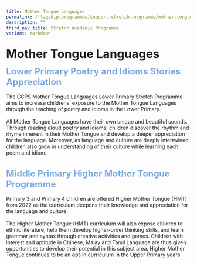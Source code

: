 ```yaml
---
title: Mother Tongue Languages
permalink: /flagship-programmes/support-stretch-programme/mother-tongue-languages/
description: ""
third_nav_title: Stretch Academic Programme
variant: markdown
---
```

<b><font size="6">Mother Tongue Languages</font></b>

<b><font size="5" color="#7daadf">Lower Primary Poetry and Idioms Stories Appreciation</font></b>
<br>
<br>
The CCPS Mother Tongue Languages Lower Primary Stretch Programme aims to increase childrens’ exposure to the Mother Tongue Languages through the teaching of poetry and idioms in the Lower Primary.  
<br>
All Mother Tongue Languages have their own unique and beautiful sounds. Through reading aloud poetry and idioms, children discover the rhythm and rhyme inherent in their Mother Tongue and develop a deeper appreciation for the language. Moreover, as language and culture are deeply intertwined, children also grow in understanding of their culture while learning each poem and idiom.  
<br>  
<b><font size="5" color="#7daadf">Middle Primary Higher Mother Tongue Programme
</font></b>
<br>
<br>
Primary 3 and Primary 4 children are offered Higher Mother Tongue (HMT) from 2022 as the curriculum deepens their knowledge and appreciation for the language and culture.  
<br>
The Higher Mother Tongue (HMT) curriculum will also expose children to ethnic literature, help them develop higher-order thinking skills, and learn grammar and syntax through creative activities and games. Children with interest and aptitude in Chinese, Malay and Tamil Language are thus given opportunities to develop their potential in this subject area. Higher Mother Tongue continues to be an opt-in curriculum in the Upper Primary years.

